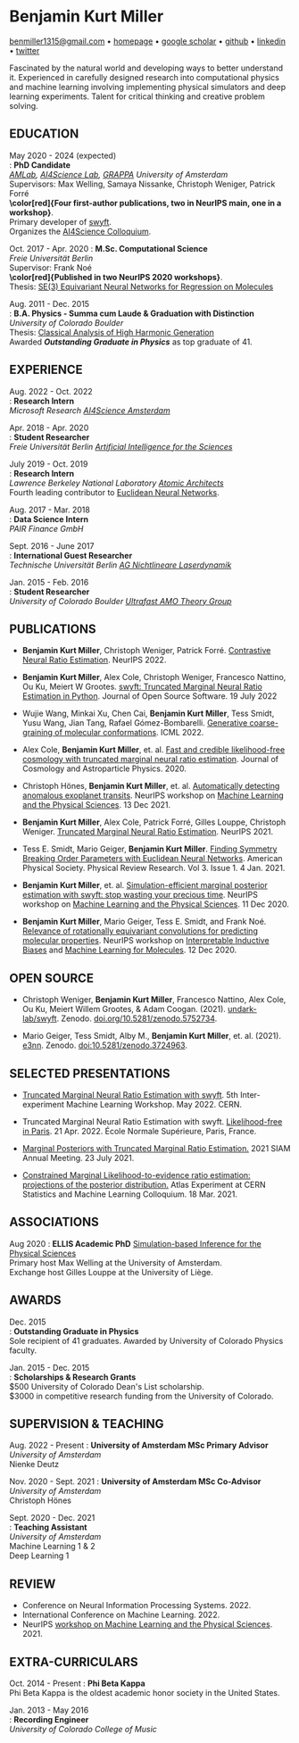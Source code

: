 Benjamin Kurt Miller
====================

<benmiller1315@gmail.com> • [homepage](http://www.mathben.com) • [google scholar](https://scholar.google.com/citations?user=IrCdg_wAAAAJ) • [github](https://github.com/bkmi) • [linkedin](https://www.linkedin.com/in/benjamin-k-miller/) • [twitter](https://twitter.com/bkmi13)

Fascinated by the natural world and developing ways to better understand it. Experienced in carefully designed research into computational physics and machine learning involving implementing physical simulators and deep learning experiments. Talent for critical thinking and creative problem solving.


EDUCATION
---------

May 2020 - 2024 (expected)  
:   **PhD Candidate**  
    *[AMLab](https://amlab.science.uva.nl/), [AI4Science Lab](https://ai4science-amsterdam.github.io/), [GRAPPA](https://www.grappa.amsterdam/) University of Amsterdam*  
    Supervisors: Max Welling, Samaya Nissanke, Christoph Weniger, Patrick Forré  
    **\color[red]{Four first-author publications, two in NeurIPS main, one in a workshop}**.  
    Primary developer of [swyft](https://github.com/undark-lab/swyft/).  
    Organizes the [AI4Science Colloquium](https://ai4science-amsterdam.github.io/colloquium/).  

Oct. 2017 - Apr. 2020
:   **M.Sc. Computational Science**  
    *Freie Universität Berlin*  
    <!-- Note 1,2 / 1,0 & Thesis Note 1,0 / 1,0 (German GPA)   -->
    Supervisor: Frank Noé  
    **\color[red]{Published in two NeurIPS 2020 workshops}**.  
    Thesis: [SE(3) Equivariant Neural Networks for Regression on Molecules](http://dx.doi.org/10.17169/refubium-26900)  

Aug. 2011 - Dec. 2015  
:   **B.A. Physics - Summa cum Laude & Graduation with Distinction**  
    *University of Colorado Boulder*  
    <!-- GPA 3.822 / 4.0   -->
    Thesis: [Classical Analysis of High Harmonic Generation](https://scholar.colorado.edu/honr_theses/983)  
    Awarded _**Outstanding Graduate in Physics**_ as top graduate of 41.  
    <!-- Minor in Mathematics. Certificate of Music Technology.   -->

EXPERIENCE
----------

Aug. 2022 - Oct. 2022  
:    **Research Intern**  
    *Microsoft Research [AI4Science Amsterdam](https://www.microsoft.com/en-us/research/lab/microsoft-research-amsterdam/)*  

Apr. 2018 - Apr. 2020  
:    **Student Researcher**  
    *Freie Universität Berlin [Artificial Intelligence for the Sciences](https://www.mi.fu-berlin.de/en/math/groups/comp-mol-bio/index.html)*  

July 2019 - Oct. 2019  
:    **Research Intern**  
    *Lawrence Berkeley National Laboratory [Atomic Architects](https://atomicarchitects.github.io/)*  
    Fourth leading contributor to [Euclidean Neural Networks](https://github.com/mariogeiger/se3cnn).  

Aug. 2017 - Mar. 2018  
:    **Data Science Intern**  
    *PAIR Finance GmbH*  

Sept. 2016 - June 2017  
:    **International Guest Researcher**  
    *Technische Universität Berlin [AG Nichtlineare Laserdynamik](https://www.itp.tu-berlin.de/ag_nichtlineare_laserdynamik/agluedge/qd_laser_ludge0/)*  
    <!-- Extended [delay differential equation bifurcation tool](https://sourceforge.net/projects/ddebiftool/) for [specialized use](https://github.com/bkmi/ddebiftool_multirot) in the group.   -->

Jan. 2015 - Feb. 2016  
:    **Student Researcher**  
    *University of Colorado Boulder [Ultrafast AMO Theory Group](https://jila.colorado.edu/beckergroup/)*  

PUBLICATIONS
------------

-   **Benjamin Kurt Miller**, Christoph Weniger, Patrick Forré. [Contrastive Neural Ratio Estimation](https://nips.cc/Conferences/2022/Schedule?showEvent=54994). NeurIPS 2022.

-   **Benjamin Kurt Miller**, Alex Cole, Christoph Weniger, Francesco
    Nattino, Ou Ku, Meiert W Grootes. [swyft: Truncated Marginal Neural Ratio Estimation in Python](https://joss.theoj.org/papers/10.21105/joss.04205). Journal
    of Open Source Software. 19 July 2022

-   Wujie Wang, Minkai Xu, Chen Cai, **Benjamin Kurt Miller**, Tess
    Smidt, Yusu Wang, Jian Tang, Rafael Gómez-Bombarelli. [Generative coarse-graining of molecular conformations](https://arxiv.org/abs/2201.12176). ICML 2022.

-   Alex Cole, **Benjamin Kurt Miller**, et. al. [Fast and credible likelihood-free cosmology with truncated marginal neural ratio estimation](https://iopscience.iop.org/article/10.1088/1475-7516/2022/09/004/meta). Journal of Cosmology and Astroparticle Physics. 2020.

-   Christoph Hönes, **Benjamin Kurt Miller**, et. al. [Automatically detecting anomalous exoplanet transits](https://arxiv.org/abs/2111.08679). NeurIPS workshop on [Machine Learning and the Physical Sciences](https://ml4physicalsciences.github.io/2021/). 13 Dec 2021.

-   **Benjamin Kurt Miller**, Alex Cole, Patrick Forré, Gilles Louppe,
    Christoph Weniger. [Truncated Marginal Neural Ratio
    Estimation](https://proceedings.neurips.cc/paper/2021/hash/01632f7b7a127233fa1188bd6c2e42e1-Abstract.html).
    NeurIPS 2021.

-   Tess E. Smidt, Mario Geiger, **Benjamin Kurt Miller**. [Finding
    Symmetry Breaking Order Parameters with Euclidean Neural
    Networks](https://journals.aps.org/prresearch/abstract/10.1103/PhysRevResearch.3.L012002).
    American Physical Society. Physical Review Research. Vol 3. Issue 1.
    4 Jan. 2021.

-   **Benjamin Kurt Miller**, et. al. [Simulation-efficient marginal
    posterior estimation with swyft: stop wasting your precious
    time](https://arxiv.org/abs/2011.13951).
    NeurIPS workshop on [Machine Learning and the Physical
    Sciences](https://ml4physicalsciences.github.io/2020/). 11 Dec 2020.

-   **Benjamin Kurt Miller**, Mario Geiger, Tess E. Smidt, and Frank
    Noé. [Relevance of rotationally equivariant convolutions for
    predicting molecular properties](https://arxiv.org/abs/2008.08461).
    NeurIPS workshop on [Interpretable Inductive
    Biases](https://inductive-biases.github.io/) and [Machine Learning
    for
    Molecules](https://ml4molecules.github.io/papers2020/accepted.html).
    12 Dec 2020.

OPEN SOURCE
-----------

-   Christoph Weniger, **Benjamin Kurt Miller**, Francesco Nattino, Alex Cole, Ou Ku, Meiert Willem Grootes, & Adam Coogan. (2021). 
    [undark-lab/swyft](https://github.com/undark-lab/swyft/). Zenodo. 
    [doi.org/10.5281/zenodo.5752734](https://doi.org/10.5281/zenodo.5752734).

-   Mario Geiger, Tess Smidt, Alby M., **Benjamin Kurt Miller**, et. al.
    (2021). [e3nn](https://github.com/e3nn/e3nn). Zenodo.
    [doi:10.5281/zenodo.3724963](https://doi.org/10.5281/zenodo.3724963).

SELECTED PRESENTATIONS
----------------------

-   [Truncated Marginal Neural Ratio Estimation
    with swyft](https://indi.to/cgx45). 5th Inter-experiment Machine
    Learning Workshop. May 2022. CERN.

-   Truncated Marginal Neural Ratio Estimation with swyft.
    [Likelihood-free in Paris](https://indico.in2p3.fr/event/25496/). 21
    Apr. 2022. École Normale Supérieure, Paris, France.

-   [Marginal Posteriors with Truncated Marginal Ratio
    Estimation.](https://meetings.siam.org/sess/dsp_talk.cfm?p=116100)
    2021 SIAM Annual Meeting. 23 July 2021.

-   [Constrained Marginal Likelihood-to-evidence ratio estimation:
    projections of the posterior
    distribution.](https://www.youtube.com/watch?v=2j7xf_6mEeM) Atlas
    Experiment at CERN Statistics and Machine Learning Colloquium. 18
    Mar. 2021.

ASSOCIATIONS
------------
Aug 2020
:   **ELLIS Academic PhD**
    [Simulation-based Inference for the Physical Sciences](https://ellis.eu/projects/simulation-based-inference-for-the-physical-sciences)  
    Primary host Max Welling at the University of Amsterdam.  
    Exchange host Gilles Louppe at the University of Liège.  

AWARDS
------
Dec. 2015  
:   **Outstanding Graduate in Physics**  
    Sole recipient of 41 graduates. Awarded by University of Colorado Physics faculty.  

Jan. 2015 - Dec. 2015  
:   **Scholarships & Research Grants**  
    \$500 University of Colorado Dean's List scholarship.  
    \$3000 in competitive research funding from the University of Colorado.  

SUPERVISION & TEACHING
----------------------

Aug. 2022 - Present
:   **University of Amsterdam MSc Primary Advisor**  
    *University of Amsterdam*  
    Nienke Deutz  

Nov. 2020 - Sept. 2021
:   **University of Amsterdam MSc Co-Advisor**  
    *University of Amsterdam*  
    Christoph Hönes  

Sept. 2020 - Dec. 2021  
:   **Teaching Assistant**  
    *University of Amsterdam*  
    Machine Learning 1 & 2  
    Deep Learning 1  

REVIEW
------

-   Conference on Neural Information Processing Systems. 2022.
-   International Conference on Machine Learning. 2022.
-   NeurIPS [workshop on Machine Learning and the Physical Sciences](https://ml4physicalsciences.github.io/2021/). 2021.

EXTRA-CURRICULARS
-----------------

Oct. 2014 - Present
:   **Phi Beta Kappa**  
    Phi Beta Kappa is the oldest academic honor society in the United States.  

Jan. 2013 - May 2016  
:   **Recording Engineer**  
    *University of Colorado College of Music*
